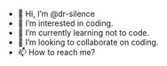 - 👋 Hi, I’m @dr-silence
- 👀 I’m interested in coding.
- 🌱 I’m currently learning not to code.
- 💞️ I’m looking to collaborate on coding.
- 📫 How to reach me?

<!---
dr-silence/dr-silence is a ✨ special ✨ repository because its `README.md` (this file) appears on your GitHub profile.
You can click the Preview link to take a look at your changes.
--->
